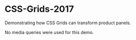 # CSS-Grids-2017

Demonstrating how CSS Grids can transform product panels.

No media queries were used for this demo.
